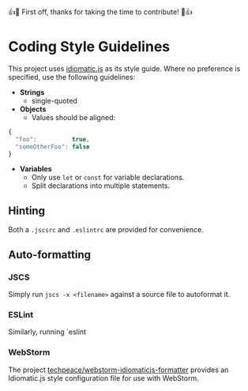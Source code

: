 :+1::tada: First off, thanks for taking the time to contribute! :tada::+1:

# Coding Style Guidelines

This project uses [idiomatic.js](https://github.com/rwaldron/idiomatic.js/) as its style guide. Where no preference is specified, use the following guidelines:

* **Strings**
  * single-quoted
* **Objects**
  * Values should be aligned:

```javascript
{
  "foo":          true,
  "someOtherFoo": false
}
```
* **Variables**
  * Only use `let` or `const` for variable declarations.
  * Split declarations into multiple statements.

## Hinting

Both a `.jscsrc` and `.eslintrc` are provided for convenience.

## Auto-formatting

### JSCS

Simply run `jscs -x <filename>` against a source file to autoformat it.

### ESLint

Similarly, running `eslint
### WebStorm

The project [techpeace/webstorm-idiomaticjs-formatter](https://github.com/techpeace/webstorm-idiomaticjs-formatter) provides an Idiomatic.js style configuration file for use with WebStorm.


